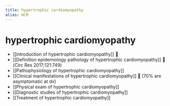 ```yaml
---
title: hypertrophic cardiomyopathy
alias: HCM
---
```


# hypertrophic cardiomyopathy

- [[introduction of hypertrophic cardiomyopathy]] 󰒖
- [[Definition epidemiology pathology of hypertrophic cardiomyopathy]] 󰒖 (Circ Res 2017;121:749)
- [[Pathophysiology of hypertrophic cardiomyopathy]]
- [[Clinical manifestations of hypertrophic cardiomyopathy]] 󰒖 (70% are asymptomatic at dx)
- [[Physical exam of hypertrophic cardiomyopathy]]
- [[Diagnostic studies of hypertrophic cardiomyopathy]]
- [[Treatment of hypertrophic cardiomyopathy]]
